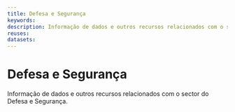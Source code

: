 ```yaml
---
title: Defesa e Segurança
keywords:
description: Informação de dados e outros recursos relacionados com o sector do Defesa e Segurança.
reuses:
datasets:
---
```

# Defesa e Segurança

Informação de dados e outros recursos relacionados com o sector do Defesa e Segurança.